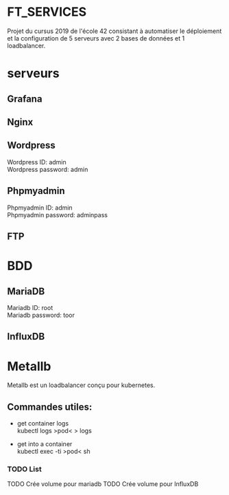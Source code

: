 # FT_SERVICES

Projet du cursus 2019 de l'école 42 consistant à automatiser le déploiement et la configuration de 5 serveurs avec 2 bases de données et 1 loadbalancer.

# serveurs
## Grafana
## Nginx
## Wordpress
Wordpress ID:       admin    
Wordpress password: admin

## Phpmyadmin
Phpmyadmin ID:          admin     
Phpmyadmin password:    adminpass
## FTP

# BDD
## MariaDB
Mariadb ID:         root    
Mariadb password:   toor

## InfluxDB

# Metallb
Metallb est un loadbalancer conçu pour kubernetes.

## Commandes utiles:
- get container logs   
    kubectl logs  >pod<   > logs

- get into a container    
    kubectl exec -ti >pod< sh

### TODO List
TODO Crée volume pour mariadb
TODO Crée volume pour InfluxDB